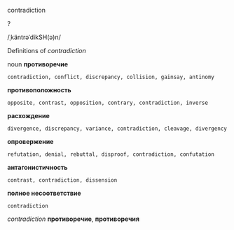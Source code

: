 contradiction

?

/ˌkäntrəˈdikSH(ə)n/

Definitions of _contradiction_

noun
**противоречие**

    contradiction, conflict, discrepancy, collision, gainsay, antinomy
**противоположность**

    opposite, contrast, opposition, contrary, contradiction, inverse
**расхождение**

    divergence, discrepancy, variance, contradiction, cleavage, divergency
**опровержение**

    refutation, denial, rebuttal, disproof, contradiction, confutation
**антагонистичность**

    contrast, contradiction, dissension
**полное несоответствие**

    contradiction

_contradiction_
**противоречие**, **противоречия**